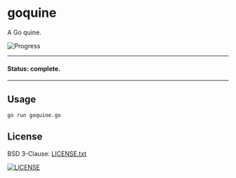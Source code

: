 # goquine

A Go quine.

![Progress](http://progressed.io/bar/100?title=done)

---
#### Status: complete.
---

## Usage
```
go run goquine.go
```

## License
BSD 3-Clause: [LICENSE.txt](LICENSE.txt)

[<img alt="LICENSE" src="http://img.shields.io/pypi/l/Django.svg?style=flat-square"/>](LICENSE.txt)
